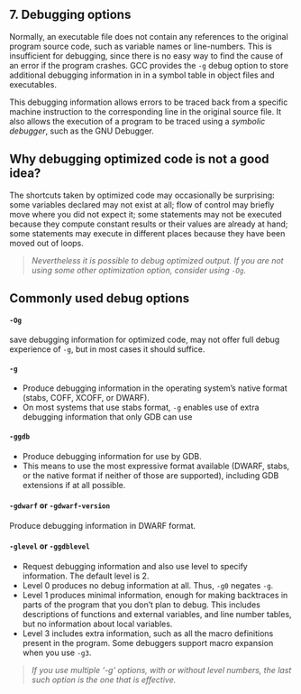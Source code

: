 ## 7. Debugging options

Normally, an executable file does not contain any references to the original program source code, such as variable names or line-numbers. This is insufficient for debugging, since there is no easy way to find the cause of an error if the program crashes. GCC provides the ``-g`` debug option to store additional debugging information in in a symbol table in object files and executables.  

This debugging information allows errors to be traced back from a specific machine instruction to the corresponding line in the original source file. It also allows the execution of a program to be traced using a *symbolic debugger*, such as the GNU Debugger.

## Why debugging optimized code is not a good idea?
The shortcuts taken by optimized code may occasionally be surprising: some variables declared may not exist at all; flow of control may briefly move where you did not expect it; some statements may not be executed because they compute constant results or their values are already at hand; some statements may execute in different places because they have been moved out of loops.

> *Nevertheless it is possible to debug optimized output. If you are not using some other optimization option, consider using ``-Og``.*

## Commonly used debug options

#### ``-Og``
save debugging information for optimized code, may not offer full debug experience of ``-g``, but in most cases it should suffice.

#### ``-g``
* Produce debugging information in the operating system’s native format (stabs, COFF, XCOFF, or DWARF).
* On most systems that use stabs format, ``-g`` enables use of extra debugging information that only GDB can use

#### ``-ggdb``
* Produce debugging information for use by GDB.
* This means to use the most expressive format available (DWARF, stabs, or the native format if neither of those are supported), including GDB extensions if at all possible.

#### ```-gdwarf``` or ```-gdwarf-version```
Produce debugging information in DWARF format.

#### ```-glevel``` or ```-ggdblevel```
* Request debugging information and also use level to specify information. The default level is 2.
* Level 0 produces no debug information at all. Thus, ``-g0`` negates ``-g``.
* Level 1 produces minimal information, enough for making backtraces in parts of the program that you don’t plan to debug. This includes descriptions of functions and external variables, and line number tables, but no information about local variables.
* Level 3 includes extra information, such as all the macro definitions present in the program. Some debuggers support macro expansion when you use ``-g3``.

> *If you use multiple ‘-g’ options, with or without level numbers, the last such option is the one that is effective.*
